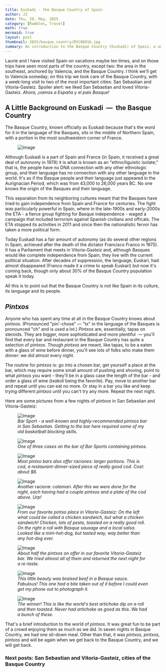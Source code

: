```yaml
---
title: Euskadi - the Basque Country of Spain
author: JZ
date: Thu, 29, May, 2025
category: [Rambles, Travel]
math: true
mermaid: true
layout: post
thumbnail: 2025/basque_country/DSC06016.jpg
summary: An introduction to the Basque Country (Euskadi) of Spain, a unique and completely interesting part of Spain. We spent seven days here and loved it.
---  
```

Laurie and I have visited Spain on vacations maybe ten times, and on those trips have seen most parts of the country, except two: the area in the southeast, anchored by Valencia, and the Basque Country. I think we'll get to Valencia someday; on this trip we took care of the Basque Country, with a week-long visit to two of the most important cities: San Sebastian and Vitoria-Gasteiz. Spoiler alert: we liked San Sebastian and loved Vitoria-Gasteiz. <em>Ahora, ¡vamos a España y el pais Basque!</em>

<H2>A Little Background on Euskadi &nbsp;&mdash;&nbsp; the Basque Country</h2>
The Basque Country, known officially as Euskadi because that's the word for it in the language of the Basques, sits in the middle of Northern Spain, with a portion in the most southwestern corner of France.
<figure class = 'landscape' >
    <img src="{{ "2025/basque_country/map.png" | prepend: site.imageurl | prepend: site.baseurl  }}" alt="Image" />
    <figcaption><em></em></figcaption>
</figure>

Although Euskadi is a part of Spain and France (in Spain, it received a great deal of autonomy in 1978) it is what is known as an "ethno/liguistic isolate;" that is, the people have no DNA connection with any other ethnologic group, and their language has no connection with any other language in the world. It's as if the Basque people and their language just appeared in the Aurignacian Period, which was from 43,000 to 26,000 years BC. No one knows the origin of the Basques and their language.

This separation from its neighboring cultures meant that the Basques have tried to gain independence from Spain and France for centuries. The fight was particularly powerful in Spain, where in the late-1900s and early-2000s the ETA - a fierce group fighting for Basque independence - waged a campaign that included terrorism against Spanish civilians and officals. The ETA stopped its activities in 2011 and since then the nationalistic fervor has taken a more political form.

Today Euskadi has a fair amount of autonomy (as do several other regions in Spain, achieved after the death of the dictator Francisco Franco in 1975). It has a Parliament that meets in Vitoria-Gasteiz and, although Basques would like complete independence from Spain, they live with the current political situation. After decades of suppression, the language, Euskari, had almost disappeared (Franco made it a crime to speak Euskari) but now it's coming back, though only about 30% of the Basque Country population speak it today.

All this is to point out that the Basque Country is not like Spain in its culture, its language and its people.

<h2><em>Pintxos</em></h2>
Anyone who has spent any time at all in the Basque Country knows about <em><em>pintxos</em></em>. (Pronounced "pin'-chose"&nbsp;&mdash;&nbsp;"tx" in the language of the Basques is pronounced "ch" and is used a lot.) <em>Pintxos</em> are, essentially, tapas on steroids. They are bigger, more sophisticated and more plentiful &nbsp;&mdash;&nbsp;you'll find that every bar and restaurant in the Basque Country has quite a selection of <em>pintxos</em>. Though <em>pintxos</em> are meant, like tapas, to be a eaten with a glass of wine before dinner, you'll see lots of folks who make them dinner: we did almost every night.

The routine for <em>pintxos</em> is: go into a chosen bar, get yourself a place at the bar, which may require some small amount of pushing and shoving, point to what <em>pintxos</em> you want - they'll be in a glass case the length of the bar - and order a glass of wine (<em>txakoli</em> being the favorite). Pay, move to another bar and repeat until you can eat no more. Or stay in a bar you like and keep trying different <em>pintxos</em> until you can't try any more. Repeat the next night.

Here are some pictures from a few nights of <em>pintxos</em> in San Sebastian and Vitoria-Gasteiz:

<figure class = 'portrait-wide-caption' >
    <img class='narrow' src="{{ "2025/pintxos/IMG_7559.jpg" | prepend: site.imageurl | prepend: site.baseurl  }}" alt="Image" />
    <figcaption><em>Bar Sport - a well-known and highly-recommended pintxos bar in San Sebastian. Getting to the bar here required some of my old basketball blocking skills.</em></figcaption>
</figure>
<figure class = 'portrait-wide-caption' >
    <img class='narrow' src="{{ "2025/pintxos/IMG_7566.jpg" | prepend: site.imageurl | prepend: site.baseurl  }}" alt="Image" />
    <figcaption><em>One of three cases on the bar of Bar Sports containing pintxos. </em></figcaption>
</figure>
<figure class = 'portrait-wide-caption' >
    <img class='narrow' src="{{ "2025/pintxos/IMG_7563.jpg" | prepend: site.imageurl | prepend: site.baseurl  }}" alt="Image" />
    <figcaption><em>Most pintxo bars also offer raciones: larger portions. This is cod, a restaurant-dinner-sized piece of really good cod. Cost: about $6.</em></figcaption>
</figure>
<figure class = 'portrait-wide-caption' >
    <img class='narrow' src="{{ "2025/pintxos/IMG_7567.jpg" | prepend: site.imageurl | prepend: site.baseurl  }}" alt="Image" />
    <figcaption><em>Another </em>racione:<em> calamari. After this we were done for the night, each having had a couple <em>pintxos</em> and a plate of the cod above. Urp!</em></figcaption>
</figure>
<figure class = 'portrait-wide-caption' >
    <img src="{{ "2025/pintxos/IMG_7579.jpg" | prepend: site.imageurl | prepend: site.baseurl  }}" alt="Image" />
    <figcaption><em>From our favorite pintxo place in Vitoria-Gasteiz: On the left what could be called a chicken sandwich, but what a chicken sandwich! Chicken, lots of pesto, toasted on a really good roll. On the right a roll with Basque sausage and a local salsa. Looked like a mini-hot-dog, but tasted way, way better than any hot-dog ever. </em></figcaption>
</figure>

<figure class = 'portrait' >
    <img src="{{ "2025/pintxos/IMG_7580.jpg" | prepend: site.imageurl | prepend: site.baseurl  }}" alt="Image" />
    <figcaption><em>About half the pintxos on offer in our favorite Vitoria-Gasteiz bar. We tried almost all of them and returned the next night for a re-taste.</em></figcaption>
</figure>

<figure class = 'landscape' >
    <img src="{{ "2025/pintxos/IMG_7581.jpg" | prepend: site.imageurl | prepend: site.baseurl  }}" alt="Image" />
    <figcaption><em>This little beauty was braised beef in a Basque sauce. Fabulous! This one had a bite taken out of it before I could even get my phone out to photograph it.</em></figcaption>
</figure>

<figure class = 'landscape' >
    <img src="{{ "2025/pintxos/IMG_7584.jpg" | prepend: site.imageurl | prepend: site.baseurl  }}" alt="Image" />
    <figcaption><em>The winner! This is like the world's best artichoke dip on a roll and then toasted. Never had artichoke as good as this. We had a bunch of these.</em></figcaption>
</figure>

That's a brief introduction to the world of <em>pintxos</em>. It was great fun to be part of a crowd enjoying them as much as we did. In seven nights in Basque Country, we had one sit-down meal. Other than that, it was <em>pintxos, pintxos, pintxos</em> and will be again when we get back to the Basque Country, and we will get back.

<h3>Next posts: San Sebastian and Vitoria-Gasteiz, cities of the Basque Country<h3>